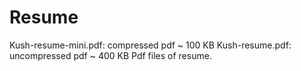 Resume
======
Kush-resume-mini.pdf: compressed pdf ~ 100 KB
Kush-resume.pdf: uncompressed pdf ~ 400 KB
Pdf files of resume.